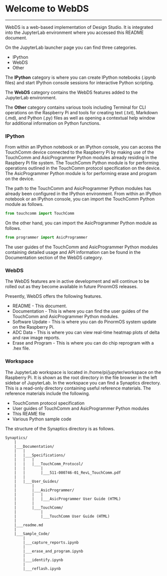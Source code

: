# Welcome to WebDS

---

WebDS is a web-based implementation of Design Studio. It is integrated into the JupyterLab environment where you accessed this README document.

On the JupyterLab launcher page you can find three categories.
- IPython
- WebDS
- Other

The **IPython** category is where you can create IPython notebooks (.ipynb files) and start IPython console sessions for interactive Python scripting.

The **WebDS** category contains the WebDS features added to the JupyterLab environment.

The **Other** category contains various tools including Terminal for CLI operations on the Raspberry Pi and tools for creating text (.txt), Markdown (.md), and Python (.py) files as well as opening a contextual help window for additional information on Python functions.

### IPython

From within an IPython notebook or an IPython console, you can access the TouchComm device connected to the Raspberry Pi by making use of the TouchComm and AsicProgrammer Python modules already residing in the Raspbery Pi file system. The TouchComm Python module is for performing operations outlined in the TouchComm protocol specification on the device. The AsicProgrammer Python module is for performing erase and program on the device.

The path to the TouchComm and AsicProgrammer Python modules has already been configured in the IPython environment. From within an IPython notebook or an IPython console, you can import the TouchComm Python module as follows.
```python
from touchcomm import TouchComm
```
On the other hand, you can import the AsicProgrammer Python module as follows.
```python
from programmer import AsicProgrammer
```
The user guides of the TouchComm and AsicProgrammer Python modules containing detailed usage and API information can be found in the Documentation section of the WebDS category.

### WebDS

The WebDS features are in active development and will continue to be rolled out as they become available in future PinormOS releases.

Presently, WebDS offers the following features.
- README - This document.
- Documentation - This is where you can find the user guides of the TouchComm and AsicProgrammer Python modules.
- Software Update - This is where you can do PinormOS system update on the Raspberry Pi.
- ADC Data - This is where you can view real-time heatmap plots of delta and raw image reports.
- Erase and Program - This is where you can do chip reprogram with a .hex file.

### Workspace

The JupyterLab workspace is located in /home/pi/jupyter/workspace on the Raspberry Pi. It is shown as the root directory in the file browser in the left sidebar of JupyterLab. In the workspace you can find a Synaptics directory. This is a read-only directory containing useful reference materials. The reference materials include the following.

- TouchComm protocol specification
- User guides of TouchComm and AsicProgrammer Python modules
- This REAME file
- Various Python sample code

The structure of the Synaptics directory is as follows.
```
Synaptics/
    |
    |___Documentation/
    |   |
    |   |___Specifications/
    |   |   |
    |   |   |___TouchComm_Protocol/
    |   |       |
    |   |       |___511-000746-01_RevL_TouchComm.pdf
    |   |
    |   |___User_Guides/
    |       |
    |       |___AsicProgrammer/
    |       |   |
    |       |   |___AsicProgrammer User Guide (HTML)
    |       |
    |       |___TouchComm/
    |           |
    |           |___TouchComm User Guide (HTML)
    |
    |___readme.md
    |
    |___Sample_Code/
        |
        |___capture_reports.ipynb
        |
        |___erase_and_program.ipynb
        |
        |___identify.ipynb
        |
        |___reflash.ipynb
```
